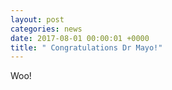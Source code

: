 ```yaml
---
layout: post
categories: news
date: 2017-08-01 00:00:01 +0000
title: " Congratulations Dr Mayo!"
---
```


 Woo!
